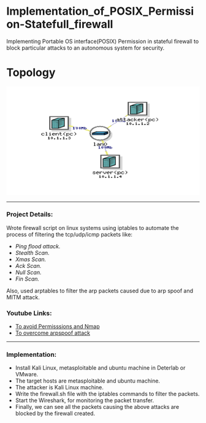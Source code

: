 # Implementation_of_POSIX_Permission-Statefull_firewall

Implementing Portable OS interface(POSIX) Permission in stateful firewall to block particular attacks to an autonomous system for security.

# Topology
![Deter_lab topology](./Deter_lab_topology.png)
___________

### Project Details:

Wrote firewall script on linux systems using iptables to automate the process of filtering the tcp/udp/icmp packets like:

- *Ping flood attack.*
- *Stealth Scan.*
- *Xmas Scan.*
- *Ack Scan.*
- *Null Scan.*
- *Fin Scan.*

Also, used arptables to filter the arp packets caused due to arp spoof and MITM attack.

### Youtube Links:

- [To avoid Permisssions and Nmap](https://youtu.be/F907ZTBKplo) 
- [To overcome arpspoof attack](https://youtu.be/6QXVYntD3K8)

_______________

### Implementation:

- Install Kali Linux, metasploitable and ubuntu machine in Deterlab or VMware.
- The target hosts are metasploitable and ubuntu machine.
- The attacker is Kali Linux machine.
- Write the firewall.sh file with the iptables commands to filter the packets.
- Start the Wireshark, for monitoring the packet transfer.
- Finally, we can see all the packets causing the above attacks are blocked by the firewall created.
